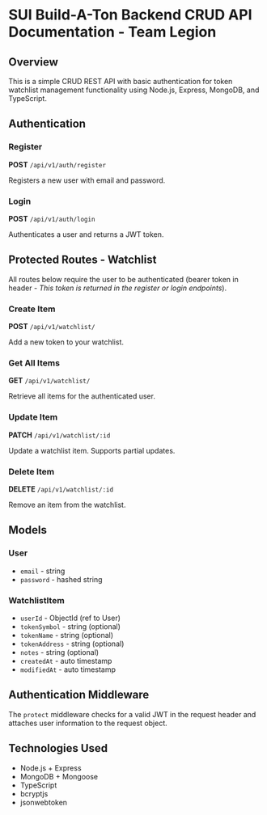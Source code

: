 # SUI Build-A-Ton Backend CRUD API Documentation - Team Legion

## Overview

This is a simple CRUD REST API with basic authentication for token watchlist management functionality using Node.js, Express, MongoDB, and TypeScript.

## Authentication

### Register
**POST** `/api/v1/auth/register`

Registers a new user with email and password.

### Login
**POST** `/api/v1/auth/login`

Authenticates a user and returns a JWT token.

## Protected Routes - Watchlist

All routes below require the user to be authenticated (bearer token in header - *This token is returned in the register or login endpoints*).

### Create Item
**POST** `/api/v1/watchlist/`

Add a new token to your watchlist.

### Get All Items
**GET** `/api/v1/watchlist/`

Retrieve all items for the authenticated user.

### Update Item
**PATCH** `/api/v1/watchlist/:id`

Update a watchlist item. Supports partial updates.

### Delete Item
**DELETE** `/api/v1/watchlist/:id`

Remove an item from the watchlist.

## Models

### User
- `email` - string
- `password` - hashed string

### WatchlistItem
- `userId` - ObjectId (ref to User)
- `tokenSymbol` - string (optional)
- `tokenName` - string (optional)
- `tokenAddress` - string (optional)
- `notes` - string (optional)
- `createdAt` - auto timestamp
- `modifiedAt` - auto timestamp

## Authentication Middleware

The `protect` middleware checks for a valid JWT in the request header and attaches user information to the request object.

## Technologies Used
- Node.js + Express
- MongoDB + Mongoose
- TypeScript
- bcryptjs
- jsonwebtoken
